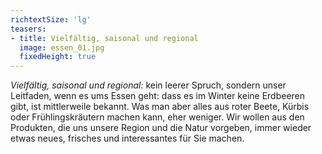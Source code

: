 ```yaml
---
richtextSize: 'lg'
teasers:
- title: Vielfältig, saisonal und regional
  image: essen_01.jpg
  fixedHeight: true
---
```


*Vielfältig, saisonal und regional:* kein leerer Spruch, sondern unser Leitfaden, wenn es ums Essen geht: dass es im Winter keine Erdbeeren gibt, ist mittlerweile bekannt. Was man aber alles aus roter Beete, Kürbis oder Frühlingskräutern machen kann, eher weniger. Wir wollen aus den Produkten, die uns unsere Region und die Natur vorgeben, immer wieder etwas neues, frisches und interessantes für Sie machen.
